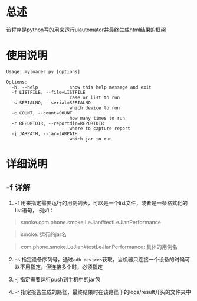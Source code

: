 # 总述
该程序是python写的用来运行uiautomator并最终生成html结果的框架

# 使用说明
```
Usage: myloader.py [options]

Options:
  -h, --help            show this help message and exit
  -f LISTFILE, --file=LISTFILE
                        case or list to run
  -s SERIALNO, --serial=SERIALNO
                        which device to run
  -c COUNT, --count=COUNT
                        how many times to run
  -r REPORTDIR, --reportdir=REPORTDIR
                        where to capture report
  -j JARPATH, --jar=JARPATH
                        which jar to run

```

# 详细说明

## -f 详解
1. -f 用来指定需要运行的用例列表，可以是一个list文件，或者是一条格式化的list语句， 例如：

>smoke.com.phone.smoke.LeJian#testLeJianPerformance

>smoke: 运行的jar名

>com.phone.smoke.LeJian#testLeJianPerformance: 具体的用例名

2. -s 指定设备序列号，通过`adb devices`获取，当机器只连接一个设备的时候可以不用指定，但连接多个时，必须指定

3. -j 指定需要运行push到手机中的jar包

4. -r 指定报告生成的路径，最终结果时在该路径下的logs/result开头的文件夹中
